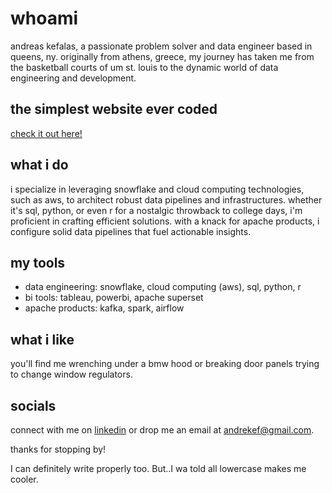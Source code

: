 # whoami

andreas kefalas, a passionate problem solver and data engineer based in queens, ny. originally from athens, greece, my journey has taken me from the basketball courts of um st. louis to the dynamic world of data engineering and development.

## the simplest website ever coded
[check it out here!](https://andrekef.github.io/simple_website/)

## what i do
i specialize in leveraging snowflake and cloud computing technologies, such as aws, to architect robust data pipelines and infrastructures. whether it's sql, python, or even r for a nostalgic throwback to college days, i'm proficient in crafting efficient solutions. with a knack for apache products, i configure solid data pipelines that fuel actionable insights.

## my tools
- data engineering: snowflake, cloud computing (aws), sql, python, r
- bi tools: tableau, powerbi, apache superset
- apache products: kafka, spark, airflow

## what i like
you'll find me wrenching under a bmw hood or breaking door panels trying to change window regulators.

## socials
connect with me on [linkedin](https://www.linkedin.com/in/andreas-kefalas-553a70a3/) or drop me an email at andrekef@gmail.com.

thanks for stopping by!

I can definitely write properly too. But..I wa told all lowercase makes me cooler.
